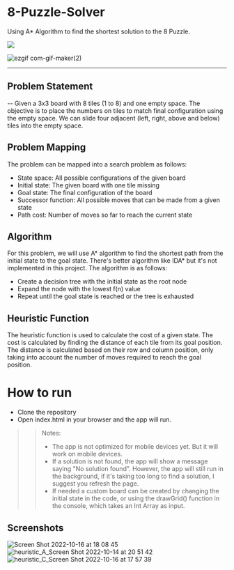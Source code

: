 # 8-Puzzle-Solver
Using A* Algorithm to find the shortest solution to the 8 Puzzle.

<p align="left">
  <a href="https://www.8puzzleai.com/">
    <img src="https://img.shields.io/badge/Live_Demo-E34F26?style=for-the-badge&logo=html5&logoColor=white"/>
  </a>
</p>

![ezgif com-gif-maker(2)](https://user-images.githubusercontent.com/59776018/196309049-25dda85b-7f42-41bf-aab3-0782cc0f3a78.gif)

---
## Problem Statement
-- Given a 3x3 board with 8 tiles (1 to 8) and one empty space. The objective is to place the numbers on tiles to match final configuration using the empty space. We can slide four adjacent (left, right, above and below) tiles into the empty space.

## Problem Mapping
The problem can be mapped into a search problem as follows:
* State space: All possible configurations of the given board
* Initial state: The given board with one tile missing
* Goal state: The final configuration of the board
* Successor function: All possible moves that can be made from a given state
* Path cost: Number of moves so far to reach the current state

## Algorithm
For this problem, we will use A* algorithm to find the shortest path from the initial state to the goal state. There's better algorithm like IDA* but it's not implemented in this project. 
The algorithm is as follows:
* Create a decision tree with the initial state as the root node
* Expand the node with the lowest f(n) value
* Repeat until the goal state is reached or the tree is exhausted

## Heuristic Function
The heuristic function is used to calculate the cost of a given state. The cost is calculated by finding the distance of each tile from its goal position. The distance is calculated based on
their row and column position, only taking into account the number of moves required to reach the goal position. 

# How to run
* Clone the repository
* Open index.html in your browser and the app will run.

>> Notes: 
>> * The app is not optimized for mobile devices yet. But it will work on mobile devices.
>> * If a solution is not found, the app will show a message saying "No solution found". However, the app will still run in the background, if it's taking too long to find a solution, I suggest you refresh the page.
>> * If needed a custom board can be created by changing the initial state in the code, or using the drawGrid() function in the console, which takes an Int Array as input.

## Screenshots
![Screen Shot 2022-10-16 at 18 08 45](https://user-images.githubusercontent.com/59776018/196060926-3dc260e4-31d8-47ba-b25a-7c6021982a4f.png)
![heuristic_A_Screen Shot 2022-10-14 at 20 51 42](https://user-images.githubusercontent.com/59776018/196060929-13b658f8-57f7-4ed5-b0bb-54676a06028a.png)
![heuristic_C_Screen Shot 2022-10-16 at 17 57 39](https://user-images.githubusercontent.com/59776018/196060932-ffa954e4-7388-4e4b-8967-7c4bc43f4012.png)

